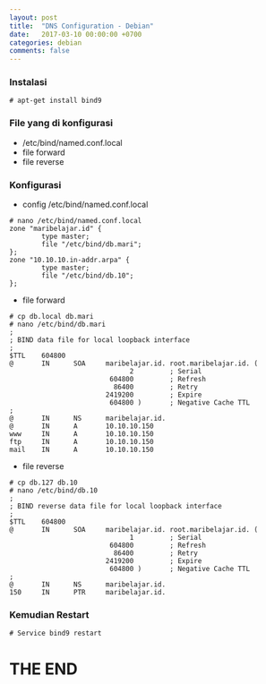 ```yaml
---
layout: post
title:  "DNS Configuration - Debian"
date:   2017-03-10 00:00:00 +0700
categories: debian
comments: false
---
```


### Instalasi
```
# apt-get install bind9
```

### File yang di konfigurasi
* /etc/bind/named.conf.local
* file forward
* file reverse

### Konfigurasi
- config /etc/bind/named.conf.local
```
# nano /etc/bind/named.conf.local
zone "maribelajar.id" {
        type master;
        file "/etc/bind/db.mari";
};
zone "10.10.10.in-addr.arpa" {
        type master;
        file "/etc/bind/db.10";
};
```
- file forward
```
# cp db.local db.mari
# nano /etc/bind/db.mari
;
; BIND data file for local loopback interface
;
$TTL    604800
@       IN      SOA     maribelajar.id. root.maribelajar.id. (
                              2         ; Serial
                         604800         ; Refresh
                          86400         ; Retry
                        2419200         ; Expire
                         604800 )       ; Negative Cache TTL
;
@       IN      NS      maribelajar.id.
@       IN      A       10.10.10.150
www     IN      A       10.10.10.150
ftp     IN      A       10.10.10.150
mail    IN      A       10.10.10.150
```
- file reverse
```
# cp db.127 db.10
# nano /etc/bind/db.10
;
; BIND reverse data file for local loopback interface
;
$TTL    604800
@       IN      SOA     maribelajar.id. root.maribelajar.id. (
                              1         ; Serial
                         604800         ; Refresh
                          86400         ; Retry
                        2419200         ; Expire
                         604800 )       ; Negative Cache TTL
;
@       IN      NS      maribelajar.id.
150     IN      PTR     maribelajar.id.
```

### Kemudian Restart
```
# Service bind9 restart
```

# THE END
